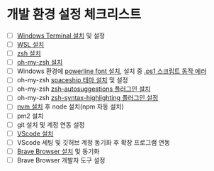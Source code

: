 # 개발 환경 설정 체크리스트

- [ ] [Windows Terminal 설치](https://apps.microsoft.com/store/detail/windows-terminal/9N0DX20HK701) 및 설정
- [ ] [WSL 설치](https://learn.microsoft.com/ko-kr/windows/wsl/install)
- [ ] [zsh 설치](https://github.com/ohmyzsh/ohmyzsh/wiki/Installing-ZSH)
- [ ] [oh-my-zsh 설치](https://github.com/ohmyzsh/ohmyzsh)
- [ ] Windows 환경에 [powerline font 설치](https://github.com/powerline/fonts), 설치 중 [.ps1 스크립트 동작 에러](https://learn.microsoft.com/ko-kr/powershell/module/microsoft.powershell.core/about/about_scripts?view=powershell-7.3)
- [ ] oh-my-zsh [spaceship 테마 설치](https://spaceship-prompt.sh/) 및 설정
- [ ] oh-my-zsh [zsh-autosuggestions 플러그인 설치](https://github.com/zsh-users/zsh-autosuggestions/blob/master/INSTALL.md)
- [ ] oh-my-zsh [zsh-syntax-highlighting 플러그인 설정](https://github.com/zsh-users/zsh-syntax-highlighting/blob/master/INSTALL.md)
- [ ] [nvm 설치](https://github.com/nvm-sh/nvm) 후 node 설치(npm 자동 설치)
- [ ] pm2 설치
- [ ] git 설치 및 계정 연동 설정
- [ ] [VScode 설치](https://code.visualstudio.com/download)
- [ ] VScode 세팅 및 깃허브 계정 동기화 후 확장 프로그램 연동
- [ ] [Brave Browser 설치](https://brave.com/ko/download/) 및 동기화
- [ ] Brave Browser 개발자 도구 설정

